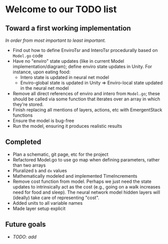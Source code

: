 <h1>Welcome to our TODO list</h1>

 <h2>Toward a first working implementation</h2>
 
 *In order from most important to least important.*
 
 * Find out how to define EnviroTsr and InteroTsr procedurally based on `Model.go` code
 * Have no "enviro" state updates (like in current Model implementation/diagram); define enviro state updates in Unity. For instance, upon eating food:
   * Intero state is updated in neural net model
   * Enviro-global state is updated in Unity => Enviro-local state updated in the neural net model
 * Remove all direct references of enviro and intero from `Model.go`; these should be called via some function that iterates over an array in which they're stored.
 * Finish replacing all mentions of layers, actions, etc with EmergentStack functions
 * Ensure the model is bug-free
 * Run the model, ensuring it produces realistic results
 
 <h2>Completed</h2>
 
 * Plan a schematic, git page, etc for the project
 * Refactored Model.go to use go map when defining parameters, rather than two arrays
 * Pluralized `b` and `dx` values
 * Mathematically modeled and implemented TimeIncrements
 * Remove cost function from model.  Perhaps we just need the state updates to intrinsically act as the cost (e.g., going on a walk increases need for food and sleep).  The neural network model hidden layers will (ideally) take care of representing "cost".
 * Added units to all variable names
 * Made layer setup explicit
 
 <h2>Future goals</h2>
 
 * *TODO: add*
 